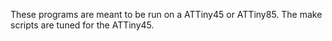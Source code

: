 These programs are meant to be run on a ATTiny45 or ATTiny85.  The make scripts are tuned for the ATTiny45.
